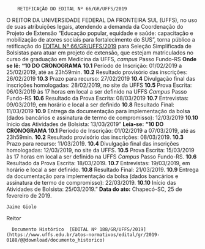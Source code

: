         RETIFICAÇÃO DO EDITAL Nº 66/GR/UFFS/2019  

 O REITOR DA UNIVERSIDADE FEDERAL DA FRONTEIRA SUL (UFFS), no uso de suas atribuições legais, atendendo a demanda da Coordenação do Projeto de Extensão “Educação popular, equidade e saúde: capacitação e mobilização de atores sociais para fortalecimento do SUS”, torna público a retificação do [EDITAL Nº 66/GR/UFFS/2019](https://www.uffs.edu.br/atos-normativos/edital/gr/2019-0066) para Seleção Simplificada de Bolsistas para atuar em projeto de extensão, que estejam matriculados no curso de graduação em Medicina da UFFS, *campus*  Passo Fundo-RS   **Onde se lê:** **“10 DO CRONOGRAMA** **10.1**  Período de Inscrição: 01/02/2019 a 25/02/2019, até as 23h59min. **10.2**  Resultado provisório das inscrições: 26/02/2019 **10.3**  Prazo para recurso: 27/02/2019 **10.4**  Divulgação final das inscrições homologadas: 28/02/2019, no site da UFFS **10.5**  Prova Escrita: 06/03/2019 às 17 horas em local a ser definido na UFFS *Campus*  Passo Fundo-RS **10.6**  Resultado da Prova Escrita: 08/03/2019 **10.7**  Entrevistas: 09/03/2019, em horário e local a ser definido **10.8**  Resultado Final: 11/03/2019 **10.9**  Entrega da documentação para implementação da bolsa (dados bancários e assinatura de termo de compromisso): 12/03/2019 **10.10**  Início das Atividades de Bolsista: 13/03/2019”   **Leia-se:** **“10 DO CRONOGRAMA** **10.1**  Período de Inscrição: 01/02/2019 a 07/03/2019, até as 23h59min. **10.2**  Resultado provisório das inscrições: 08/03/2019. **10.3**  Prazo para recurso: 11/03/2019. **10.4**  Divulgação final das inscrições homologadas: 12/03/2019, no site da UFFS. **10.5**  Prova Escrita: 15/03/2019 às 17 horas em local a ser definido na UFFS *Campus*  Passo Fundo-RS. **10.6**  Resultado da Prova Escrita: 18/03/2019. **10.7**  Entrevistas: 19/03/2019, em horário e local a ser definido. **10.8**  Resultado Final: 21/03/2019. **10.9**  Entrega da documentação para implementação da bolsa (dados bancários e assinatura de termo de compromisso): 22/03/2019. **10.10**  Início das Atividades de Bolsista: 25/03/2019.”      **Data do ato:** Chapecó-SC, 25 de fevereiro de 2019.   
 

    Jaime Giolo   
 Reitor 

      Documento Histórico  [EDITAL Nº 188/GR/UFFS/2019](https://www.uffs.edu.br/atos-normativos/edital/gr/2019-0188/@@download/documento_historico)     
      